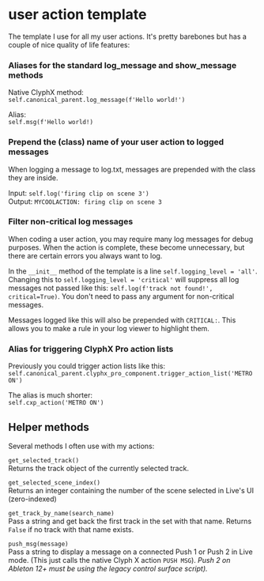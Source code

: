 # user action template

The template I use for all my user actions. It's pretty barebones but has a couple of nice quality of life features:

### Aliases for the standard log_message and show_message methods

Native ClyphX method:\
`self.canonical_parent.log_message(f'Hello world!')`

Alias:\
`self.msg(f'Hello world!)`

### Prepend the (class) name of your user action to logged messages

When logging a message to log.txt, messages are prepended with the class they are inside.

Input: `self.log('firing clip on scene 3')`\
Output: `MYCOOLACTION: firing clip on scene 3`

### Filter non-critical log messages

When coding a user action, you may require many log messages for debug purposes. When the action is complete, these become unnecessary, but there are certain errors you always want to log.

In the `__init__` method of the template is a line `self.logging_level = 'all'`. Changing this to `self.logging_level = 'critical'` will suppress all log messages not passed like this: `self.log(f'track not found!', critical=True)`. You don't need to pass any argument for non-critical messages.

Messages logged like this will also be prepended with `CRITICAL:`. This allows you to make a rule in your log viewer to highlight them.

### Alias for triggering ClyphX Pro action lists

Previously you could trigger action lists like this:
`self.canonical_parent.clyphx_pro_component.trigger_action_list('METRO ON')`

The alias is much shorter:\
`self.cxp_action('METRO ON')`


## Helper methods
Several methods I often use with my actions:

`get_selected_track()`\
Returns the track object of the currently selected track.

`get_selected_scene_index()`\
Returns an integer containing the number of the scene selected in Live's UI (zero-indexed)

`get_track_by_name(search_name)`\
Pass a string and get back the first track in the set with that name. Returns `False` if no track with that name exists.

`push_msg(message)`\
Pass a string to display a message on a connected Push 1 or Push 2 in Live mode. (This just calls the native Clyph X action `PUSH MSG`). _Push 2 on Ableton 12+ must be using the legacy control surface script)._